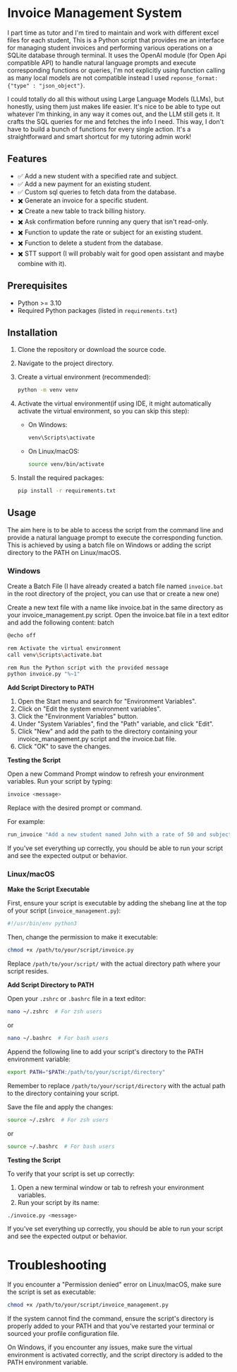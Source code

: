 # Invoice Management System

I part time as tutor and I'm tired to maintain and work with different excel files for each student, This is a Python script that provides me an interface for managing student invoices and performing various operations on a SQLite database through terminal. It uses the OpenAI module (for Open Api compatible API) to handle natural language prompts and execute corresponding functions or queries, I'm not explicitly using function calling as many local models are not compatible instead I used `reponse_format: {"type" : "json_object"}`.

I could totally do all this without using Large Language Models (LLMs), but honestly, using them just makes life easier. It's nice to be able to type out whatever I'm thinking, in any way it comes out, and the LLM still gets it. It crafts the SQL queries for me and fetches the info I need. This way, I don't have to build a bunch of functions for every single action. It's a straightforward and smart shortcut for my tutoring admin work!

## Features
* ✅ Add a new student with a specified rate and subject.
* ✅ Add a new payment for an existing student.
* ✅ Custom sql queries to fetch data from the database.
* ✖️ Generate an invoice for a specific student.
* ✖️ Create a new table to track billing history.
* ✖️ Ask confirmation before running any query that isn't read-only.
* ✖️ Function to update the rate or subject for an existing student.
* ✖️ Function to delete a student from the database.
* ✖️ STT support (I will probably wait for good open assistant and maybe combine with it).

## Prerequisites

- Python >= 3.10
- Required Python packages (listed in `requirements.txt`)

## Installation

1. Clone the repository or download the source code.
2. Navigate to the project directory.
3. Create a virtual environment (recommended):

    ```bash
    python -m venv venv
    ```

4. Activate the virtual environment(if using IDE, it might automatically activate the virtual environment, so you can skip this step):

   - On Windows:
    
        ```bash
        venv\Scripts\activate
        ```


    - On Linux/macOS:
        
        ```bash
        source venv/bin/activate
        ```

5. Install the required packages:
    
    ```bash
    pip install -r requirements.txt
    ```


## Usage

The aim here is to be able to access the script from the command line and provide a natural language prompt to execute the corresponding function. This is achieved by using a batch file on Windows or adding the script directory to the PATH on Linux/macOS.

### Windows
Create a Batch File (I have already created a batch file named `invoice.bat` in the root directory of the project, you can use that or create a new one)

Create a new text file with a name like invoice.bat in the same directory as your invoice_management.py script.
Open the invoice.bat file in a text editor and add the following content:
batch

```bash
@echo off

rem Activate the virtual environment
call venv\Scripts\activate.bat

rem Run the Python script with the provided message
python invoice.py "%~1"
```
**Add Script Directory to PATH**


1. Open the Start menu and search for "Environment Variables".
2. Click on "Edit the system environment variables".
3. Click the "Environment Variables" button.
4. Under "System Variables", find the "Path" variable, and click "Edit".
5. Click "New" and add the path to the directory containing your invoice_management.py script and the invoice.bat file.
6. Click "OK" to save the changes.


**Testing the Script**

Open a new Command Prompt window to refresh your environment variables.
Run your script by typing:

```bash
invoice <message>
```
Replace <message> with the desired prompt or command.


For example:

```bash
run_invoice "Add a new student named John with a rate of 50 and subject math"
```

If you've set everything up correctly, you should be able to run your script and see the expected output or behavior.

### Linux/macOS

**Make the Script Executable**

First, ensure your script is executable by adding the shebang line at the top of your script (`invoice_management.py`):

```python
#!/usr/bin/env python3
```

Then, change the permission to make it executable:

```bash
chmod +x /path/to/your/script/invoice.py
```

Replace `/path/to/your/script/` with the actual directory path where your script resides.

**Add Script Directory to PATH**

Open your `.zshrc` or `.bashrc` file in a text editor:

```bash
nano ~/.zshrc  # For zsh users
```
or
```bash
nano ~/.bashrc  # For bash users
```
Append the following line to add your script's directory to the PATH environment variable:

```bash
export PATH="$PATH:/path/to/your/script/directory"
```

Remember to replace `/path/to/your/script/directory` with the actual path to the directory containing your script.

Save the file and apply the changes:

```bash
source ~/.zshrc  # For zsh users
```
or
```bash
source ~/.bashrc  # For bash users
```

**Testing the Script**

To verify that your script is set up correctly:

1. Open a new terminal window or tab to refresh your environment variables.
2. Run your script by its name:

```bash
./invoice.py <message>
```

If you've set everything up correctly, you should be able to run your script and see the expected output or behavior.

# Troubleshooting
If you encounter a "Permission denied" error on Linux/macOS, make sure the script is set as executable:

```bash
chmod +x /path/to/your/script/invoice_management.py
```

If the system cannot find the command, ensure the script's directory is properly added to your PATH and that you've restarted your terminal or sourced your profile configuration file.

On Windows, if you encounter any issues, make sure the virtual environment is activated correctly, and the script directory is added to the PATH environment variable.